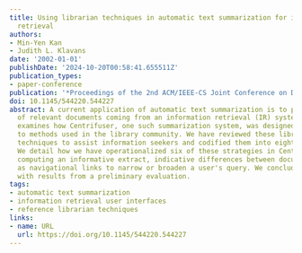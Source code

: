 ```yaml
---
title: Using librarian techniques in automatic text summarization for information
  retrieval
authors:
- Min-Yen Kan
- Judith L. Klavans
date: '2002-01-01'
publishDate: '2024-10-20T00:58:41.655511Z'
publication_types:
- paper-conference
publication: '*Proceedings of the 2nd ACM/IEEE-CS Joint Conference on Digital Libraries*'
doi: 10.1145/544220.544227
abstract: A current application of automatic text summarization is to provide an overview
  of relevant documents coming from an information retrieval (IR) system. This paper
  examines how Centrifuser, one such summarization system, was designed with respect
  to methods used in the library community. We have reviewed these librarian expert
  techniques to assist information seekers and codified them into eight distinct strategies.
  We detail how we have operationalized six of these strategies in Centrifuser by
  computing an informative extract, indicative differences between documents, as well
  as navigational links to narrow or broaden a user's query. We conclude the paper
  with results from a preliminary evaluation.
tags:
- automatic text summarization
- information retrieval user interfaces
- reference librarian techniques
links:
- name: URL
  url: https://doi.org/10.1145/544220.544227
---
```

